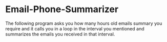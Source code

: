 # Email-Phone-Summarizer

The following program asks you how many hours old emails summary you require and it calls you in a loop in the interval you mentioned and summarizes the emails you received in that interval.

